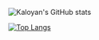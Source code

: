 ![Kaloyan's GitHub stats](https://github-readme-stats.vercel.app/api?username=KaloyanTsotsev&show_icons=true&theme=github_dark)

[![Top Langs](https://github-readme-stats.vercel.app/api/top-langs/?username=KaloyanTsotsev&theme=github_dark)](https://github.com/anuraghazra/github-readme-stats)
